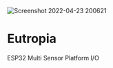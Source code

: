 ![Screenshot 2022-04-23 200621](https://user-images.githubusercontent.com/104283546/164954545-db96cdb4-d780-4ecf-87be-defcda44b149.jpg)
# Eutropia
ESP32 Multi Sensor Platform I/O
